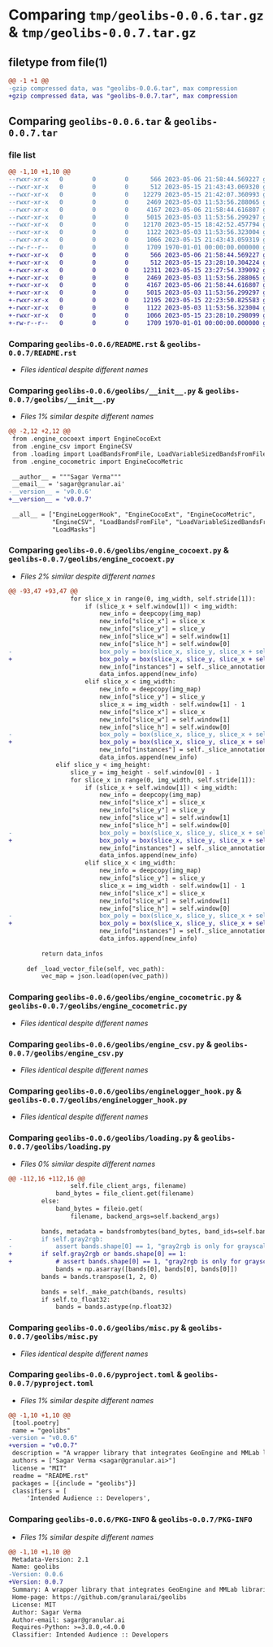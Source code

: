 # Comparing `tmp/geolibs-0.0.6.tar.gz` & `tmp/geolibs-0.0.7.tar.gz`

## filetype from file(1)

```diff
@@ -1 +1 @@
-gzip compressed data, was "geolibs-0.0.6.tar", max compression
+gzip compressed data, was "geolibs-0.0.7.tar", max compression
```

## Comparing `geolibs-0.0.6.tar` & `geolibs-0.0.7.tar`

### file list

```diff
@@ -1,10 +1,10 @@
--rwxr-xr-x   0        0        0      566 2023-05-06 21:58:44.569227 geolibs-0.0.6/README.rst
--rwxr-xr-x   0        0        0      512 2023-05-15 21:43:43.069320 geolibs-0.0.6/geolibs/__init__.py
--rwxr-xr-x   0        0        0    12279 2023-05-15 21:42:07.360993 geolibs-0.0.6/geolibs/engine_cocoext.py
--rwxr-xr-x   0        0        0     2469 2023-05-03 11:53:56.288065 geolibs-0.0.6/geolibs/engine_cocometric.py
--rwxr-xr-x   0        0        0     4167 2023-05-06 21:58:44.616807 geolibs-0.0.6/geolibs/engine_csv.py
--rwxr-xr-x   0        0        0     5015 2023-05-03 11:53:56.299297 geolibs-0.0.6/geolibs/enginelogger_hook.py
--rwxr-xr-x   0        0        0    12170 2023-05-15 18:42:52.457794 geolibs-0.0.6/geolibs/loading.py
--rwxr-xr-x   0        0        0     1122 2023-05-03 11:53:56.323004 geolibs-0.0.6/geolibs/misc.py
--rwxr-xr-x   0        0        0     1066 2023-05-15 21:43:43.059319 geolibs-0.0.6/pyproject.toml
--rw-r--r--   0        0        0     1709 1970-01-01 00:00:00.000000 geolibs-0.0.6/PKG-INFO
+-rwxr-xr-x   0        0        0      566 2023-05-06 21:58:44.569227 geolibs-0.0.7/README.rst
+-rwxr-xr-x   0        0        0      512 2023-05-15 23:28:10.304224 geolibs-0.0.7/geolibs/__init__.py
+-rwxr-xr-x   0        0        0    12311 2023-05-15 23:27:54.339092 geolibs-0.0.7/geolibs/engine_cocoext.py
+-rwxr-xr-x   0        0        0     2469 2023-05-03 11:53:56.288065 geolibs-0.0.7/geolibs/engine_cocometric.py
+-rwxr-xr-x   0        0        0     4167 2023-05-06 21:58:44.616807 geolibs-0.0.7/geolibs/engine_csv.py
+-rwxr-xr-x   0        0        0     5015 2023-05-03 11:53:56.299297 geolibs-0.0.7/geolibs/enginelogger_hook.py
+-rwxr-xr-x   0        0        0    12195 2023-05-15 22:23:50.825583 geolibs-0.0.7/geolibs/loading.py
+-rwxr-xr-x   0        0        0     1122 2023-05-03 11:53:56.323004 geolibs-0.0.7/geolibs/misc.py
+-rwxr-xr-x   0        0        0     1066 2023-05-15 23:28:10.298099 geolibs-0.0.7/pyproject.toml
+-rw-r--r--   0        0        0     1709 1970-01-01 00:00:00.000000 geolibs-0.0.7/PKG-INFO
```

### Comparing `geolibs-0.0.6/README.rst` & `geolibs-0.0.7/README.rst`

 * *Files identical despite different names*

### Comparing `geolibs-0.0.6/geolibs/__init__.py` & `geolibs-0.0.7/geolibs/__init__.py`

 * *Files 1% similar despite different names*

```diff
@@ -2,12 +2,12 @@
 from .engine_cocoext import EngineCocoExt
 from .engine_csv import EngineCSV
 from .loading import LoadBandsFromFile, LoadVariableSizedBandsFromFile, LoadMasks
 from .engine_cocometric import EngineCocoMetric
 
 __author__ = """Sagar Verma"""
 __email__ = 'sagar@granular.ai'
-__version__ = 'v0.0.6'
+__version__ = 'v0.0.7'
 
 __all__ = ["EngineLoggerHook", "EngineCocoExt", "EngineCocoMetric",
            "EngineCSV", "LoadBandsFromFile", "LoadVariableSizedBandsFromFile",
            "LoadMasks"]
```

### Comparing `geolibs-0.0.6/geolibs/engine_cocoext.py` & `geolibs-0.0.7/geolibs/engine_cocoext.py`

 * *Files 2% similar despite different names*

```diff
@@ -93,47 +93,47 @@
                 for slice_x in range(0, img_width, self.stride[1]):
                     if (slice_x + self.window[1]) < img_width:
                         new_info = deepcopy(img_map)
                         new_info["slice_x"] = slice_x
                         new_info["slice_y"] = slice_y
                         new_info["slice_w"] = self.window[1]
                         new_info["slice_h"] = self.window[0]
-                        box_poly = box(slice_x, slice_y, slice_x + self.window[1], slice_y + self.window[0])
+                        box_poly = box(slice_x, slice_y, slice_x + self.window[1] - 1, slice_y + self.window[0] - 1)
                         new_info["instances"] = self._slice_annotations(vec_map["annotations"], box_poly)
                         data_infos.append(new_info)
                     elif slice_x < img_width:
                         new_info = deepcopy(img_map)
                         new_info["slice_y"] = slice_y
                         slice_x = img_width - self.window[1] - 1
                         new_info["slice_x"] = slice_x
                         new_info["slice_w"] = self.window[1]
                         new_info["slice_h"] = self.window[0]
-                        box_poly = box(slice_x, slice_y, slice_x + self.window[1], slice_y + self.window[0])
+                        box_poly = box(slice_x, slice_y, slice_x + self.window[1] - 1, slice_y + self.window[0] - 1)
                         new_info["instances"] = self._slice_annotations(vec_map["annotations"], box_poly)
                         data_infos.append(new_info)
             elif slice_y < img_height:
                 slice_y = img_height - self.window[0] - 1
                 for slice_x in range(0, img_width, self.stride[1]):
                     if (slice_x + self.window[1]) < img_width:
                         new_info = deepcopy(img_map)
                         new_info["slice_x"] = slice_x
                         new_info["slice_y"] = slice_y
                         new_info["slice_w"] = self.window[1]
                         new_info["slice_h"] = self.window[0]
-                        box_poly = box(slice_x, slice_y, slice_x + self.window[1], slice_y + self.window[0])
+                        box_poly = box(slice_x, slice_y, slice_x + self.window[1] - 1, slice_y + self.window[0] - 1)
                         new_info["instances"] = self._slice_annotations(vec_map["annotations"], box_poly)
                         data_infos.append(new_info)
                     elif slice_x < img_width:
                         new_info = deepcopy(img_map)
                         new_info["slice_y"] = slice_y
                         slice_x = img_width - self.window[1] - 1
                         new_info["slice_x"] = slice_x
                         new_info["slice_w"] = self.window[1]
                         new_info["slice_h"] = self.window[0]
-                        box_poly = box(slice_x, slice_y, slice_x + self.window[1], slice_y + self.window[0])
+                        box_poly = box(slice_x, slice_y, slice_x + self.window[1] - 1, slice_y + self.window[0] - 1)
                         new_info["instances"] = self._slice_annotations(vec_map["annotations"], box_poly)
                         data_infos.append(new_info)
 
         return data_infos
 
     def _load_vector_file(self, vec_path):
         vec_map = json.load(open(vec_path))
```

### Comparing `geolibs-0.0.6/geolibs/engine_cocometric.py` & `geolibs-0.0.7/geolibs/engine_cocometric.py`

 * *Files identical despite different names*

### Comparing `geolibs-0.0.6/geolibs/engine_csv.py` & `geolibs-0.0.7/geolibs/engine_csv.py`

 * *Files identical despite different names*

### Comparing `geolibs-0.0.6/geolibs/enginelogger_hook.py` & `geolibs-0.0.7/geolibs/enginelogger_hook.py`

 * *Files identical despite different names*

### Comparing `geolibs-0.0.6/geolibs/loading.py` & `geolibs-0.0.7/geolibs/loading.py`

 * *Files 0% similar despite different names*

```diff
@@ -112,16 +112,16 @@
                 self.file_client_args, filename)
             band_bytes = file_client.get(filename)
         else:
             band_bytes = fileio.get(
                 filename, backend_args=self.backend_args)
         
         bands, metadata = bandsfrombytes(band_bytes, band_ids=self.band_ids)
-        if self.gray2rgb:
-            assert bands.shape[0] == 1, "gray2rgb is only for grayscale images"
+        if self.gray2rgb or bands.shape[0] == 1:
+            # assert bands.shape[0] == 1, "gray2rgb is only for grayscale images"
             bands = np.asarray([bands[0], bands[0], bands[0]])
         bands = bands.transpose(1, 2, 0)
 
         bands = self._make_patch(bands, results)
         if self.to_float32:
             bands = bands.astype(np.float32)
```

### Comparing `geolibs-0.0.6/geolibs/misc.py` & `geolibs-0.0.7/geolibs/misc.py`

 * *Files identical despite different names*

### Comparing `geolibs-0.0.6/pyproject.toml` & `geolibs-0.0.7/pyproject.toml`

 * *Files 1% similar despite different names*

```diff
@@ -1,10 +1,10 @@
 [tool.poetry]
 name = "geolibs"
-version = "v0.0.6"
+version = "v0.0.7"
 description = "A wrapper library that integrates GeoEngine and MMLab libraries for GeoSpatial ML development."
 authors = ["Sagar Verma <sagar@granular.ai>"]
 license = "MIT"
 readme = "README.rst"
 packages = [{include = "geolibs"}]
 classifiers = [
     'Intended Audience :: Developers',
```

### Comparing `geolibs-0.0.6/PKG-INFO` & `geolibs-0.0.7/PKG-INFO`

 * *Files 1% similar despite different names*

```diff
@@ -1,10 +1,10 @@
 Metadata-Version: 2.1
 Name: geolibs
-Version: 0.0.6
+Version: 0.0.7
 Summary: A wrapper library that integrates GeoEngine and MMLab libraries for GeoSpatial ML development.
 Home-page: https://github.com/granularai/geolibs
 License: MIT
 Author: Sagar Verma
 Author-email: sagar@granular.ai
 Requires-Python: >=3.8.0,<4.0.0
 Classifier: Intended Audience :: Developers
```

